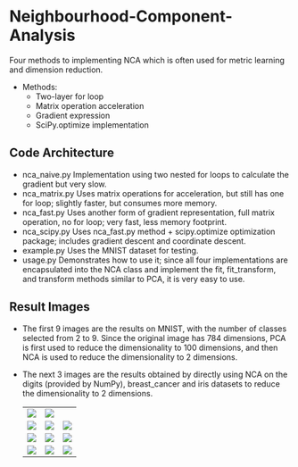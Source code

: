 # Neighbourhood-Component-Analysis

Four methods to implementing NCA which is often used for metric learning and dimension reduction.

* Methods:
  * Two-layer for loop
  * Matrix operation acceleration
  * Gradient expression
  * SciPy.optimize implementation

## Code Architecture

* nca_naive.py  Implementation using two nested for loops to calculate the gradient but very slow.
* nca_matrix.py Uses matrix operations for acceleration, but still has one for loop; slightly faster, but consumes more memory.
* nca_fast.py   Uses another form of gradient representation, full matrix operation, no for loop; very fast, less memory footprint.
* nca_scipy.py  Uses nca_fast.py method + scipy.optimize optimization package; includes gradient descent and coordinate descent.
* example.py    Uses the MNIST dataset for testing.
* usage.py      Demonstrates how to use it; since all four implementations are encapsulated into the NCA class and implement the fit, fit_transform, and transform methods similar to PCA, it is very easy to use.


## Result Images

* The first 9 images are the results on MNIST, with the number of classes selected from 2 to 9. Since the original image has 784 dimensions, PCA is first used to reduce the dimensionality to 100 dimensions, and then NCA is used to reduce the dimensionality to 2 dimensions.
* The next 3 images are the results obtained by directly using NCA on the digits (provided by NumPy), breast_cancer and iris datasets to reduce the dimensionality to 2 dimensions.

  <div>
    <table>
     <tr>
      <td><img src = "https://github.com/lamthienphuc/Dimesionality-Reduction/blob/main/pics/mnist_with_2_digits.jpg></td>
      <td><img src = "https://github.com/lamthienphuc/Dimesionality-Reduction/pics/mnist_with_3_digits.jpg"></td>
      <td><img src = "https://github.com/lamthienphuc/Dimesionality-Reduction/pics/mnist_with_4_digits.jpg"></td>
     </tr>
     <tr>
      <td><img src = "https://github.com/lamthienphuc/Dimesionality-Reduction/pics/mnist_with_5_digits.jpg"></td>
      <td><img src = "https://github.com/lamthienphuc/Dimesionality-Reduction/pics/mnist_with_6_digits.jpg"></td>
      <td><img src = "https://github.com/lamthienphuc/Dimesionality-Reduction/pics/mnist_with_7_digits.jpg"></td>
     </tr>
     <tr>
      <td><img src = "https://github.com/lamthienphuc/Dimesionality-Reduction/pics/mnist_with_8_digits.jpg"></td>
      <td><img src = "https://github.com/lamthienphuc/Dimesionality-Reduction/pics/mnist_with_9_digits.jpg"></td>
      <td><img src = "https://github.com/lamthienphuc/Dimesionality-Reduction/pics/mnist_with_10_digits.jpg"></td>
     </tr>
     <tr>
      <td><img src = "https://github.com/lamthienphuc/Dimesionality-Reduction/pics/digits_np.jpg"></td>
      <td><img src = "https://github.com/lamthienphuc/Dimesionality-Reduction/pics/breast_cancer.jpg"></td>
      <td><img src = "https://github.com/lamthienphuc/Dimesionality-Reduction/pics/iris.jpg"></td>
     </tr>

    </table>
  </div>
